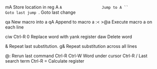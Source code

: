 mA                  Store location in reg A
`A                  Jump to A
``                  Goto last jump
`.                  Goto last change

qa                  New macro into a
qA                  Append to macro a
:< >@a              Execute macro a on each line

ciw Ctrl-R 0        Replace word with yank register
daw                 Delete word

&                   Repeat last substitution.
g&                  Repeat substitution across all lines

@:                  Rerun last command
Ctrl-R Ctrl-W       Word under cursor
Ctrl-R /            Last search term
Ctrl-R =            Calculate register

